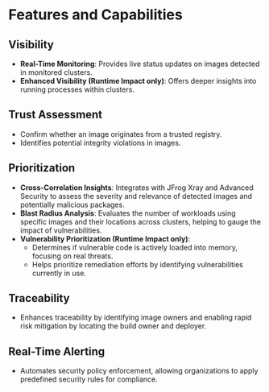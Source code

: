 # Features and Capabilities

## **Visibility**

* **Real-Time Monitoring**: Provides live status updates on images detected in monitored clusters.
* **Enhanced Visibility (Runtime Impact only)**: Offers deeper insights into running processes within clusters.

## **Trust Assessment**

* Confirm whether an image originates from a trusted registry.
* Identifies potential integrity violations in images.

## **Prioritization**

* **Cross-Correlation Insights**: Integrates with JFrog Xray and Advanced Security to assess the severity and relevance of detected images and potentially malicious packages.
* **Blast Radius Analysis**: Evaluates the number of workloads using specific images and their locations across clusters, helping to gauge the impact of vulnerabilities.
* **Vulnerability Prioritization (Runtime Impact only)**:
  * Determines if vulnerable code is actively loaded into memory, focusing on real threats.
  * Helps prioritize remediation efforts by identifying vulnerabilities currently in use.

## **Traceability**

* Enhances traceability by identifying image owners and enabling rapid risk mitigation by locating the build owner and deployer.

## **Real-Time Alerting**

* Automates security policy enforcement, allowing organizations to apply predefined security rules for compliance.

